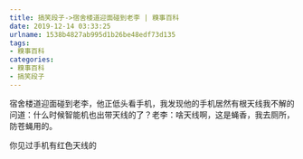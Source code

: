 ```yaml
---
title: 搞笑段子->宿舍楼道迎面碰到老李 | 糗事百科
date: 2019-12-14 03:33:25
urlname: 1538b4827ab995d1b26be48edf73d135
tags: 
- 糗事百科
categories:
- 糗事百科
- 搞笑段子
---
```

宿舍楼道迎面碰到老李，他正低头看手机，我发现他的手机居然有根天线我不解的问道：什么时候智能机也出带天线的了？老李：啥天线啊，这是蝇香，我去厕所，防苍蝇用的。

你见过手机有红色天线的


